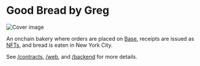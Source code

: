 # Good Bread by Greg

![Cover image](https://github.com/user-attachments/assets/37f69b20-3b4e-426c-a13a-1946e76b07bb)

An onchain bakery where orders are placed on [Base](https://www.base.org/), receipts are issued as [NFTs](https://opensea.io/collection/good-bread-by-greg), and bread is eaten in New York City.

See [/contracts](/contracts/README.md), [/web](/web/README.md), and [/backend](/backend/README.md) for more details.
